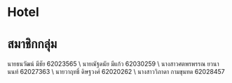 # Hotel
# สมาชิกกลุ่ม
นายธนวัฒน์ มีชัย 62023565 \ 
นายณัฐดนัย มีแก้ว 62030259 \ 
นางสาวศตพรพรรณ ยวนานนท์ 62027363 \ 
นายวาฤทธิ์ ดิษฐวงศ์ 62020262 \ 
นางสาววิภาดา กามขุนทด 62028457 
